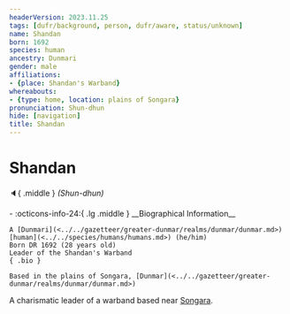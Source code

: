 ```yaml
---
headerVersion: 2023.11.25
tags: [dufr/background, person, dufr/aware, status/unknown]
name: Shandan
born: 1692
species: human
ancestry: Dunmari
gender: male
affiliations:
- {place: Shandan's Warband}
whereabouts:
- {type: home, location: plains of Songara}
pronunciation: Shun-dhun
hide: [navigation]
title: Shandan
---
```

# Shandan
:speaker:{ .middle } *(Shun-dhun)*  
<div class="grid cards ext-narrow-margin ext-one-column" markdown>
- :octicons-info-24:{ .lg .middle } __Biographical Information__

    A [Dunmari](<../../gazetteer/greater-dunmar/realms/dunmar/dunmar.md>) [human](<../../species/humans/humans.md>) (he/him)  
    Born DR 1692 (28 years old)  
    Leader of the Shandan's Warband  
    { .bio }

    Based in the plains of Songara, [Dunmar](<../../gazetteer/greater-dunmar/realms/dunmar/dunmar.md>)
</div>


A charismatic leader of a warband based near [Songara](<../../gazetteer/greater-dunmar/realms/dunmar/central-dunmar/songara.md>). 